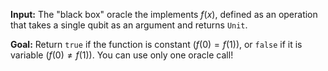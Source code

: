 **Input:** The "black box" oracle the implements $f(x)$, defined as an operation that takes a single qubit as an argument and returns `Unit`.

**Goal:** Return `true` if the function is constant ($f(0) = f(1)$), or `false` if it is variable ($f(0) \neq f(1)$).
You can use only one oracle call!
